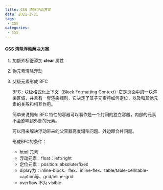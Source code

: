 ```yaml
---
title: CSS 清除浮动方案
date: 2021-2-21
tags:
 - CSS
categories:
 - CSS
---
```


#### CSS 清除浮动解决方案

1. 加额外标签添加 **clear** 属性

2. 伪元素清除浮动

3. 父级元素形成 BFC

   BFC : 块级格式化上下文（Block Formatting Context）它是页面中的一块渲染区域，并且有一套渲染规则，它决定了其子元素将如何定位，以及和其他元素的关系和相互作用。

   简单来说拥有 BFC 特性的容器可以看作是一个封闭的独立容器，内部的元素不会影响到外部的元素。

   可以用来解决浮动带来的父容器高度塌陷问题、外边距合并问题。

   形成BFC的条件：

   - html 元素
   - 浮动元素：float：left/right
   - 定位元素：position: absolute/fixed
   - diplay为：inline-block、flex、inline-flex、table/table-cell/table-caption等、grid/inline-grid
   - overflow 不为 visible